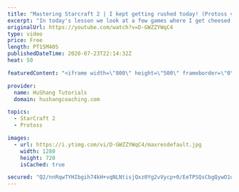 ```yaml
---
title: "Mastering Starcraft 2 | I kept getting rushed today! (Protoss vs Zerg)"
excerpt: "In today's lesson we look at a few games where I get cheesed by zergs players. Actually, zerg player. Singular. Let's take a look at the mistakes I make and how I know these rushes are coming!  Protoss vs Zerg | I keep getting rushed today! #PvZ #protoss #StarCraft2 #RTS #SC2  Coaching --------------------------------------------------------------------------"
originalUrl: https://youtube.com/watch?v=D-GWZZYWqC4
type: video
price: Free
length: PT15M40S
publishedDateTime: 2020-07-23T22:14:32Z
heat: 50

featuredContent: "<iframe width=\"800\" height=\"500\" frameborder=\"0\" src=\"https://www.youtube.com/embed/D-GWZZYWqC4\" allow=\"accelerometer; autoplay; encrypted-media; gyroscope; picture-in-picture\" allowfullscreen></iframe>"

provider:
  name: HuShang Tutorials
  domain: hushangcoaching.com

topics:
  - StarCraft 2
  - Protoss

images:
  - url: https://i.ytimg.com/vi/D-GWZZYWqC4/maxresdefault.jpg
    width: 1280
    height: 720
    isCached: true

secured: "Q2/nnRqwTYHIbgih74kH+vqNLNtisjQxz0Yg2vVycp+0/EeTPSQsCbgQywO1ot2zCrm8/ED18vKntHOkI7a1VVsE68iaZy8EbcBRcDDnb+drOXEP3Q2I7hAOfnnv69pjwHIIkKMNMBRgJwdI9K79prt0J21SgfrChg4H08VP2b86g4awuUMlsLMZDfABBDo60Jbls7IjWG2mWZYNw11iSb/HZMIDebF5kbPKikKMp+OLpOaoXVxcqm1gSAbxt9P8IM2KSJ1b2ggWsDYCNpxiq2NUUP7WPPyLQzv3QxXwMILz4TqMRPkZfaOw07h9cL38Njb0mId5ArztPGQj3+kXddkcpd6lKrjQganwIs5NjdaWovC70oG1a1DR8bpw82HZv4ac4DmTvJDc+BJzYsG8CGZOi0NQhBFVsX9FZa64jbM=;ipRMxmMLOOthb6PGXW5OZg=="
---
```



